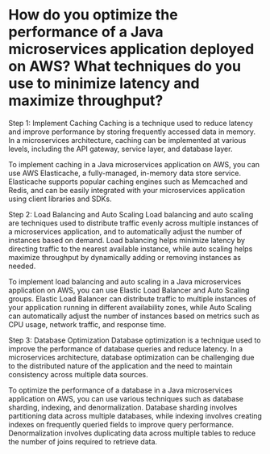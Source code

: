 # How do you optimize the performance of a Java microservices application deployed on AWS? What techniques do you use to minimize latency and maximize throughput?

Step 1: Implement Caching
Caching is a technique used to reduce latency and improve performance by storing frequently accessed data in memory. In a microservices architecture, caching can be implemented at various levels, including the API gateway, service layer, and database layer.

To implement caching in a Java microservices application on AWS, you can use AWS Elasticache, a fully-managed, in-memory data store service. Elasticache supports popular caching engines such as Memcached and Redis, and can be easily integrated with your microservices application using client libraries and SDKs.

Step 2: Load Balancing and Auto Scaling
Load balancing and auto scaling are techniques used to distribute traffic evenly across multiple instances of a microservices application, and to automatically adjust the number of instances based on demand. Load balancing helps minimize latency by directing traffic to the nearest available instance, while auto scaling helps maximize throughput by dynamically adding or removing instances as needed.

To implement load balancing and auto scaling in a Java microservices application on AWS, you can use Elastic Load Balancer and Auto Scaling groups. Elastic Load Balancer can distribute traffic to multiple instances of your application running in different availability zones, while Auto Scaling can automatically adjust the number of instances based on metrics such as CPU usage, network traffic, and response time.

Step 3: Database Optimization
Database optimization is a technique used to improve the performance of database queries and reduce latency. In a microservices architecture, database optimization can be challenging due to the distributed nature of the application and the need to maintain consistency across multiple data sources.

To optimize the performance of a database in a Java microservices application on AWS, you can use various techniques such as database sharding, indexing, and denormalization. Database sharding involves partitioning data across multiple databases, while indexing involves creating indexes on frequently queried fields to improve query performance. Denormalization involves duplicating data across multiple tables to reduce the number of joins required to retrieve data.